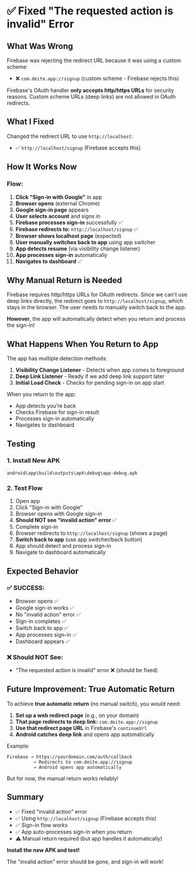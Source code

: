 # ✅ Fixed "The requested action is invalid" Error

## What Was Wrong

Firebase was rejecting the redirect URL because it was using a custom scheme:
- ❌ `com.deite.app://signup` (custom scheme - Firebase rejects this)

Firebase's OAuth handler **only accepts http/https URLs** for security reasons. Custom scheme URLs (deep links) are not allowed in OAuth redirects.

## What I Fixed

Changed the redirect URL to use `http://localhost`:
- ✅ `http://localhost/signup` (Firebase accepts this)

## How It Works Now

### Flow:
1. **Click "Sign-in with Google"** in app
2. **Browser opens** (external Chrome)
3. **Google sign-in page** appears
4. **User selects account** and signs in
5. **Firebase processes sign-in** successfully ✅
6. **Firebase redirects to:** `http://localhost/signup` ✅
7. **Browser shows localhost page** (expected)
8. **User manually switches back to app** using app switcher
9. **App detects resume** (via visibility change listener)
10. **App processes sign-in** automatically
11. **Navigates to dashboard** ✅

## Why Manual Return is Needed

Firebase requires http/https URLs for OAuth redirects. Since we can't use deep links directly, the redirect goes to `http://localhost/signup`, which stays in the browser. The user needs to manually switch back to the app.

**However**, the app will automatically detect when you return and process the sign-in!

## What Happens When You Return to App

The app has multiple detection methods:

1. **Visibility Change Listener** - Detects when app comes to foreground
2. **Deep Link Listener** - Ready if we add deep link support later
3. **Initial Load Check** - Checks for pending sign-in on app start

When you return to the app:
- App detects you're back
- Checks Firebase for sign-in result
- Processes sign-in automatically
- Navigates to dashboard

## Testing

### 1. Install New APK
```
android\app\build\outputs\apk\debug\app-debug.apk
```

### 2. Test Flow
1. Open app
2. Click "Sign-in with Google"
3. Browser opens with Google sign-in
4. **Should NOT see "invalid action" error** ✅
5. Complete sign-in
6. Browser redirects to `http://localhost/signup` (shows a page)
7. **Switch back to app** (use app switcher/back button)
8. App should detect and process sign-in
9. Navigate to dashboard automatically

## Expected Behavior

### ✅ SUCCESS:
- Browser opens ✅
- Google sign-in works ✅
- No "invalid action" error ✅
- Sign-in completes ✅
- Switch back to app ✅
- App processes sign-in ✅
- Dashboard appears ✅

### ❌ Should NOT See:
- "The requested action is invalid" error ❌ (should be fixed)

## Future Improvement: True Automatic Return

To achieve **true automatic return** (no manual switch), you would need:

1. **Set up a web redirect page** (e.g., on your domain)
2. **That page redirects to deep link:** `com.deite.app://signup`
3. **Use that redirect page URL** in Firebase's `continueUrl`
4. **Android catches deep link** and opens app automatically

Example:
```
Firebase → https://yourdomain.com/auth/callback
          → Redirects to com.deite.app://signup
          → Android opens app automatically
```

But for now, the manual return works reliably!

## Summary

- ✅ Fixed "invalid action" error
- ✅ Using `http://localhost/signup` (Firebase accepts this)
- ✅ Sign-in flow works
- ✅ App auto-processes sign-in when you return
- ⚠️ Manual return required (but app handles it automatically)

**Install the new APK and test!**

The "invalid action" error should be gone, and sign-in will work!

